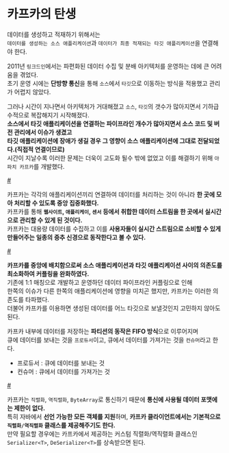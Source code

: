 # 카프카의 탄생        
     
데이터를 생성하고 적재하기 위해서는             
`데이터를 생성하는 소스 애플리케이션`과 `데이터가 최종 적재되는 타깃 애플리케이션`을 연결해야 한다.          
              
2011년 `링크드인`에서는 파편화된 데이터 수집 및 분배 아키텍처를 운영하는 데에 큰 어려움을 겪었다.                        
초기 운영 시에는 **단방향 통신**을 통해 `소스`에서 `타깃`으로 이동하는 방식을 적용했고 관리가 어렵지 않았다.                     

그러나 시간이 지나면서 아키텍처가 거대해졌고 `소스`, `타깃`의 갯수가 많아지면서 기하급수적으로 복잡해지기 시작해졌다.           
**소스에서 타깃 애플리케이션을 연결하는 파이프라인 개수가 많아지면서 소스 코드 및 버전 관리에서 이슈가 생겼고**                  
**타깃 애플리케이션에 장애가 생길 경우 그 영향이 소스 애플리케이션에 그대로 전달되었다.(직접적 연결이므로)**             
시간이 지날수록 이러한 문제는 더욱이 고도화 될수 밖에 없었고 이를 해결하기 위해 `아파치 카프카`를 개발했다.                             
    
[#](#)   
          
카프카는 각각의 애플리케이션끼리 연결하여 데이터를 처리하는 것이 아니라 **한 곳에 모아 처리할 수 있도록 중앙 집중화했다.**                   
카프카를 통해 **`웹사이트`, `애플리케이`, `센서` 등에서 취합한 데이터 스트림을 한 곳에서 실시간으로 관리할 수 있게 된 것이다.**            
카프카는 대용량 데이터를 수집하고 이를 **사용자들이 실시간 스트림으로 소비할 수 있게 만들어주는 일종의 중추 신경으로 동작한다고 볼 수 있다.**           

[#](#)         
      
**카프카를 중앙에 배치함으로써 소스 애플리케이션과 타깃 애플리케이션 사이의 의존도를 최소화하여 커플링을 완화하였다.**    
기존에 1:1 매칭으로 개발하고 운영하던 데이터 파이프라인 커플링으로 인해            
한쪽의 이슈가 다른 한쪽의 애플리케이션에 영향을 미치곤 했지만, 카프카는 이러한 의존도를 타파했다.     
더불어 카프카를 이용하면 생성된 데이터를 어느 타깃으로 보낼것인지 고민하지 않아도 된다.       
     
카프카 내부에 데이터를 저장하는 **파티션의 동작은 FIFO 방식**으로 이루어지며         
큐에 데이터를 보내는 것을 `프로듀서`이고, 큐에서 데이터를 가져가는 것을 `컨슈머`라고 한다.        
     
* 프로듀서 : 큐에 데이터를 보내는 것     
* 컨슈머 : 큐에서 데이터를 가져가는 것  

[#](#)  

카프카는 `직렬화`, `역직렬화`, `ByteArray`로 통신하기 때문에 **통신에 사용될 데이터 포맷에는 제한이 없다.**       
특히 자바에서 **선언 가능한 모든 객체를 지원**하며, **카프카 클라이언트에서는 기본적으로 `직렬화/역직렬화` 클래스를 제공해주기도 한다.**   
만약 필요할 경우에는 카프카에서 제공하는 커스텀 직렬화/역직렬화 클래스인 `Serializer<T>`, `DeSerializer<T>`를 상속받으면 된다.   
     

















